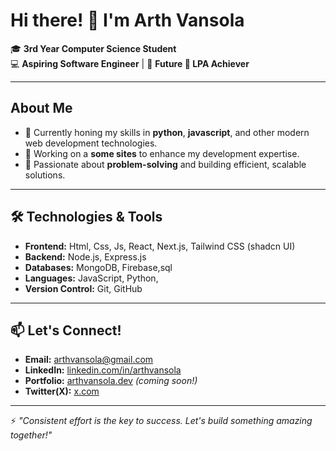 # Hi there! 👋 I'm Arth Vansola

🎓 **3rd Year Computer Science Student**  
💻 **Aspiring Software Engineer** | 🚀 **Future 💸 LPA Achiever**

---

## About Me  
- 🌱 Currently honing my skills in  **python**, **javascript**, and other modern web development technologies.  
- 🔭 Working on a **some sites** to enhance my development expertise.  
- 🎯 Passionate about **problem-solving** and building efficient, scalable solutions.  

---

## 🛠️ Technologies & Tools  
- **Frontend:** Html, Css, Js, React, Next.js, Tailwind CSS (shadcn UI)  
- **Backend:** Node.js, Express.js  
- **Databases:** MongoDB, Firebase,sql
- **Languages:** JavaScript, Python, 
- **Version Control:** Git, GitHub  

---


## 📫 Let's Connect!  
- **Email:** [arthvansola@gmail.com](mailto:arthvansola@gmail.com)  
- **LinkedIn:** [linkedin.com/in/arthvansola]([www.linkedin.com/in/arth-m-ab6629256](https://www.linkedin.com/in/arth-m-ab6629256/))  
- **Portfolio:** [arthvansola.dev](https://arthvansola.dev) _(coming soon!)_
- **Twitter(X):** [x.com](https://x.com/ArthM3333)  

---

⚡️ *"Consistent effort is the key to success. Let's build something amazing together!"*  
